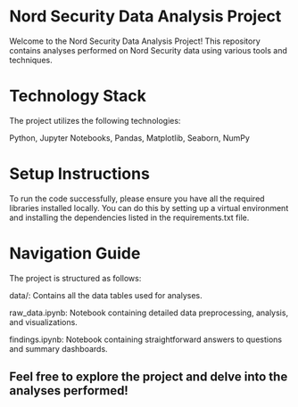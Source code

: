 # Nord Security Data Analysis Project
Welcome to the Nord Security Data Analysis Project! This repository contains analyses performed on Nord Security data using various tools and techniques.

# Technology Stack
The project utilizes the following technologies:

Python, Jupyter Notebooks, Pandas, Matplotlib, Seaborn, NumPy

# Setup Instructions
To run the code successfully, please ensure you have all the required libraries installed locally. You can do this by setting up a virtual environment and installing the dependencies listed in the requirements.txt file.

# Navigation Guide
The project is structured as follows:

data/: Contains all the data tables used for analyses.

raw_data.ipynb: Notebook containing detailed data preprocessing, analysis, and visualizations.

findings.ipynb: Notebook containing straightforward answers to questions and summary dashboards.

## Feel free to explore the project and delve into the analyses performed!